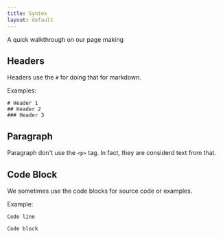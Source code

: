 ```yaml
---
title: Syntex
layout: default
---
```


A quick walkthrough on our page making

## Headers

Headers use the `#` for doing that for markdown.

Examples:

```
# Header 1
## Header 2
### Header 3
```

## Paragraph

Paragraph don't use the `<p>` tag. In fact, they are considerd text from that.

## Code Block

We sometimes use the code blocks for source code or examples.

Example:

`Code line`

```
Code block
```